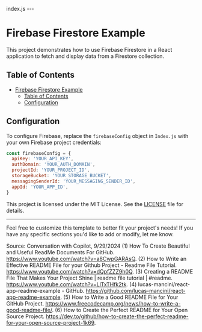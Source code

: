 index.js ---
# Firebase Firestore Example

This project demonstrates how to use Firebase Firestore in a React application to fetch and display data from a Firestore collection.

## Table of Contents

- [Firebase Firestore Example](#firebase-firestore-example)
  - [Table of Contents](#table-of-contents)
  - [Configuration](#configuration)


## Configuration

To configure Firebase, replace the `firebaseConfig` object in `Index.js` with your own Firebase project credentials:

```javascript
const firebaseConfig = {
  apiKey: 'YOUR_API_KEY',
  authDomain: 'YOUR_AUTH_DOMAIN',
  projectId: 'YOUR_PROJECT_ID',
  storageBucket: 'YOUR_STORAGE_BUCKET',
  messagingSenderId: 'YOUR_MESSAGING_SENDER_ID',
  appId: 'YOUR_APP_ID',
}
```


This project is licensed under the MIT License. See the [LICENSE](LICENSE) file for details.

---

Feel free to customize this template to better fit your project's needs! If you have any specific sections you'd like to add or modify, let me know.

Source: Conversation with Copilot, 9/29/2024
(1) How To Create Beautiful and Useful ReadMe Documents For GitHub. https://www.youtube.com/watch?v=a8CwpGARAsQ.
(2) How to Write an Effective README File for your Github Project - Readme File Tutorial. https://www.youtube.com/watch?v=dQpfZZZ9h0Q.
(3) Creating a README File That Makes Your Project Shine | readme file tutorial | #readme. https://www.youtube.com/watch?v=LlTxTHfk2tk.
(4) lucas-mancini/react-app-readme-example - GitHub. https://github.com/lucas-mancini/react-app-readme-example.
(5) How to Write a Good README File for Your GitHub Project. https://www.freecodecamp.org/news/how-to-write-a-good-readme-file/.
(6) How to Create the Perfect README for Your Open Source Project. https://dev.to/github/how-to-create-the-perfect-readme-for-your-open-source-project-1k69.